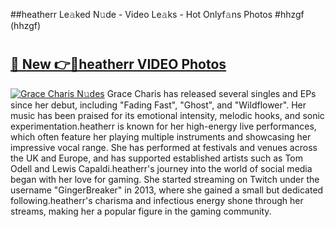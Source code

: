##heatherr Le𝚊ked N𝚞de - Video Le𝚊ks - Hot Onlyf𝚊ns Photos #hhzgf (hhzgf)

# <h2><a href="https://mediaupload.pro?title=heatherr&ref=9FEB">🔗 New 👉🔴heatherr VIDEO Photos</a></h2>

[![Grace Charis N𝚞des](https://i.imgur.com/rIISA9y.gif)](https://mediaupload.pro?title=heatherr&ref=9FEB)
Grace Charis has released several singles and EPs since her debut, including "Fading Fast", "Ghost", and "Wildflower". Her music has been praised for its emotional intensity, melodic hooks, and sonic experimentation.heatherr is known for her high-energy live performances, which often feature her playing multiple instruments and showcasing her impressive vocal range. She has performed at festivals and venues across the UK and Europe, and has supported established artists such as Tom Odell and Lewis Capaldi.heatherr's journey into the world of social media began with her love for gaming. She started streaming on Twitch under the username "GingerBreaker" in 2013, where she gained a small but dedicated following.heatherr's charisma and infectious energy shone through her streams, making her a popular figure in the gaming community.
